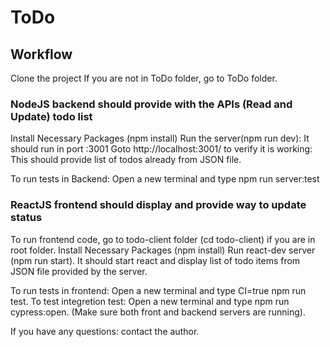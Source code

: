 # ToDo

## Workflow
Clone the project
If you are not in ToDo folder, go to ToDo folder.
### NodeJS backend should provide with the APIs (Read and Update) todo list
Install Necessary Packages (npm install)
Run the server(npm run dev): It should run in port :3001
Goto http://localhost:3001/ to verify it is working: This should provide list of todos already from JSON file.

To run tests in Backend: Open a new terminal and type npm run server:test


### ReactJS frontend should display and provide way to update status
To run frontend code, go to todo-client folder (cd todo-client) if you are in root folder.
Install Necessary Packages (npm install)
Run react-dev server (npm run start). It should start react and display list of todo items from JSON file provided by the server. 

To run tests in frontend: Open a new terminal and type CI=true npm run test.
To test integretion test: Open a new terminal and type npm run cypress:open. (Make sure both front and backend servers are running).

If you have any questions: contact the author.



